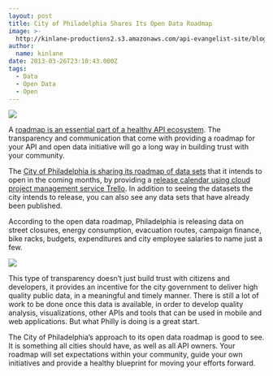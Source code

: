 ```yaml
---
layout: post
title: City of Philadelphia Shares Its Open Data Roadmap
image: >-
  http://kinlane-productions2.s3.amazonaws.com/api-evangelist-site/blog/tecnically-philly.png
author:
  name: kinlane
date: 2013-03-26T23:10:43.000Z
tags:
  - Data
  - Open Data
  - Open
---
```

[![](https://s3.amazonaws.com/kinlane-productions2/city/philadelphia/tecnically-philly.png)](http://technical.ly/philly/ "tecnically philly")

A [roadmap is an essential part of a healthy API ecosystem](/buildingblocks/roadmap.php). The transparency and communication that come with providing a roadmap for your API and open data initiative will go a long way in building trust with your community.

The [City of Philadelphia is sharing its roadmap of data sets](http://technical.ly/philly/2013/03/26/city-of-philadelphia-open-data-release-schedule/) that it intends to open in the coming months, by providing a [release calendar using cloud project management service Trello](https://trello.com/board/city-of-philadelphia-open-data-pipeline/51487d15bb68f5de3b0099b0). In addition to seeing the datasets the city intends to release, you can also see any data sets that have already been published.

According to the open data roadmap, Philadelphia is releasing data on street closures, energy consumption, evacuation routes, campaign finance, bike racks, budgets, expenditures and city employee salaries to name just a few.

[![](https://s3.amazonaws.com/kinlane-productions2/city/philadelphia/city-of-philly-open-data-roadmap.png)](http://technical.ly/philly/ "tecnically philly")

This type of transparency doesn’t just build trust with citizens and developers, it provides an incentive for the city government to deliver high quality public data, in a meaningful and timely manner. There is still a lot of work to be done once this data is available, in order to develop quality analysis, visualizations, other APIs and tools that can be used in mobile and web applications. But what Philly is doing is a great start.

The City of Philadelphia’s approach to its open data roadmap is good to see. It is something all cities should have, as well as all API owners. Your roadmap will set expectations within your community, guide your own initiatives and provide a healthy blueprint for moving your efforts forward.